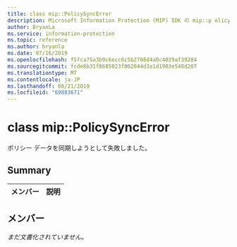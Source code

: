 ```yaml
---
title: class mip::PolicySyncError
description: Microsoft Information Protection (MIP) SDK の mip::p olicysyncerror クラスについて説明します。
author: BryanLa
ms.service: information-protection
ms.topic: reference
ms.author: bryanla
ms.date: 07/16/2019
ms.openlocfilehash: f5fca75a3b9c6ecc6c5b2708d4a0c4029af39284
ms.sourcegitcommit: fcde8b31f8685023f002044d3a1d1903e548d207
ms.translationtype: MT
ms.contentlocale: ja-JP
ms.lasthandoff: 08/21/2019
ms.locfileid: "69883671"
---
```

# <a name="class-mippolicysyncerror"></a>class mip::PolicySyncError 
ポリシー データを同期しようとして失敗しました。
  
## <a name="summary"></a>Summary
 メンバー                        | 説明                                
--------------------------------|---------------------------------------------
  
## <a name="members"></a>メンバー
_まだ文書化されていません。_
